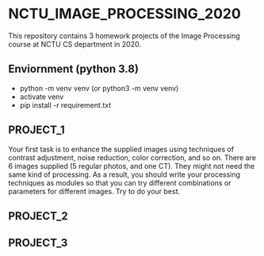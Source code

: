 # NCTU_IMAGE_PROCESSING_2020

This repository contains 3 homework projects of the Image Processing course at NCTU CS department in 2020.

## Enviornment (python 3.8)
- python -m venv venv (or python3 -m venv venv)
- activate venv
- pip install -r requirement.txt


## PROJECT_1

Your first task is to enhance the supplied images using techniques of contrast adjustment, noise reduction, color correction, and so on. There are 6 images supplied (5 regular photos, and one CT). They might not need the same kind of processing. As a result, you should write your processing techniques as modules so that you can try different combinations or parameters for different images. Try to do your best.

## PROJECT_2


## PROJECT_3